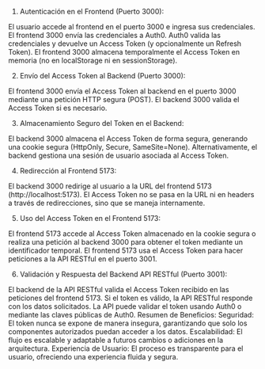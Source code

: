 1. Autenticación en el Frontend (Puerto 3000):

El usuario accede al frontend en el puerto 3000 e ingresa sus credenciales.
El frontend 3000 envía las credenciales a Auth0.
Auth0 valida las credenciales y devuelve un Access Token (y opcionalmente un Refresh Token).
El frontend 3000 almacena temporalmente el Access Token en memoria (no en localStorage ni en sessionStorage).

2. Envío del Access Token al Backend (Puerto 3000):

El frontend 3000 envía el Access Token al backend en el puerto 3000 mediante una petición HTTP segura (POST).
El backend 3000 valida el Access Token si es necesario.

3. Almacenamiento Seguro del Token en el Backend:

El backend 3000 almacena el Access Token de forma segura, generando una cookie segura (HttpOnly, Secure, SameSite=None).
Alternativamente, el backend gestiona una sesión de usuario asociada al Access Token.

4. Redirección al Frontend 5173:

El backend 3000 redirige al usuario a la URL del frontend 5173 (http://localhost:5173).
El Access Token no se pasa en la URL ni en headers a través de redirecciones, sino que se maneja internamente.

5. Uso del Access Token en el Frontend 5173:

El frontend 5173 accede al Access Token almacenado en la cookie segura o realiza una petición al backend 3000 para obtener el token mediante un identificador temporal.
El frontend 5173 usa el Access Token para hacer peticiones a la API RESTful en el puerto 3001.

6. Validación y Respuesta del Backend API RESTful (Puerto 3001):

El backend de la API RESTful valida el Access Token recibido en las peticiones del frontend 5173.
Si el token es válido, la API RESTful responde con los datos solicitados.
La API puede validar el token usando Auth0 o mediante las claves públicas de Auth0.
Resumen de Beneficios:
Seguridad: El token nunca se expone de manera insegura, garantizando que solo los componentes autorizados puedan acceder a los datos.
Escalabilidad: El flujo es escalable y adaptable a futuros cambios o adiciones en la arquitectura.
Experiencia de Usuario: El proceso es transparente para el usuario, ofreciendo una experiencia fluida y segura.